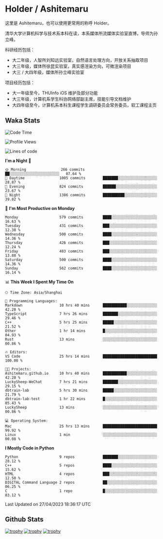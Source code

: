 # Holder / Ashitemaru

这里是 Ashitemaru，也可以使用更常用的称呼 Holder。

清华大学计算机科学与技术系本科在读，本系媒体所流媒体实验室直博，导师为孙立峰。

科研经历包括：

- 大二年级，人智所刘知远实验室，自然语言处理方向，开放关系抽取项目
- 大三年级，媒体所徐昆实验室，真实感渲染方向，可微渲染项目
- 大三 / 大四年级，媒体所孙立峰实验室

项目经历包括：

- 大一年级至今，THUInfo iOS 维护及部分功能
- 大三年级，计算机系学生科协网络部副主席，技能引导文档维护
- 大四年级至今，计算机系本科生课程学生调研委员会常务委员，软工课程主页

## Waka Stats

<!--START_SECTION:waka-->
![Code Time](http://img.shields.io/badge/Code%20Time-795%20hrs%2057%20mins-blue)

![Profile Views](http://img.shields.io/badge/Profile%20Views-0-blue)

![Lines of code](https://img.shields.io/badge/From%20Hello%20World%20I%27ve%20Written-1.9%20million%20lines%20of%20code-blue)

**I'm a Night 🦉** 

```text
🌞 Morning                266 commits         ██░░░░░░░░░░░░░░░░░░░░░░░   07.64 % 
🌆 Daytime                1005 commits        ███████░░░░░░░░░░░░░░░░░░   28.87 % 
🌃 Evening                824 commits         ██████░░░░░░░░░░░░░░░░░░░   23.67 % 
🌙 Night                  1386 commits        ██████████░░░░░░░░░░░░░░░   39.82 % 
```
📅 **I'm Most Productive on Monday** 

```text
Monday                   579 commits         ████░░░░░░░░░░░░░░░░░░░░░   16.63 % 
Tuesday                  431 commits         ███░░░░░░░░░░░░░░░░░░░░░░   12.38 % 
Wednesday                500 commits         ████░░░░░░░░░░░░░░░░░░░░░   14.36 % 
Thursday                 426 commits         ███░░░░░░░░░░░░░░░░░░░░░░   12.24 % 
Friday                   483 commits         ███░░░░░░░░░░░░░░░░░░░░░░   13.88 % 
Saturday                 500 commits         ████░░░░░░░░░░░░░░░░░░░░░   14.36 % 
Sunday                   562 commits         ████░░░░░░░░░░░░░░░░░░░░░   16.14 % 
```


📊 **This Week I Spent My Time On** 

```text
🕑︎ Time Zone: Asia/Shanghai

💬 Programming Languages: 
Markdown                 10 hrs 40 mins      ███████████░░░░░░░░░░░░░░   42.28 % 
TypeScript               7 hrs 26 mins       ███████░░░░░░░░░░░░░░░░░░   29.46 % 
C++                      5 hrs 25 mins       █████░░░░░░░░░░░░░░░░░░░░   21.52 % 
Other                    1 hr 14 mins        █░░░░░░░░░░░░░░░░░░░░░░░░   04.93 % 
Rust                     13 mins             ░░░░░░░░░░░░░░░░░░░░░░░░░   00.86 % 

🔥 Editors: 
VS Code                  25 hrs 14 mins      █████████████████████████   100.00 % 

🐱‍💻 Projects: 
Ashitemaru.github.io     10 hrs 40 mins      ███████████░░░░░░░░░░░░░░   42.28 % 
LuckySheep-WeChat        7 hrs 21 mins       ███████░░░░░░░░░░░░░░░░░░   29.15 % 
dbtrain-lab              5 hrs 30 mins       █████░░░░░░░░░░░░░░░░░░░░   21.79 % 
dbtrain-lab-test         1 hr 22 mins        █░░░░░░░░░░░░░░░░░░░░░░░░   05.43 % 
LuckySheep               13 mins             ░░░░░░░░░░░░░░░░░░░░░░░░░   00.86 % 

💻 Operating System: 
Mac                      25 hrs 13 mins      █████████████████████████   99.92 % 
Linux                    1 min               ░░░░░░░░░░░░░░░░░░░░░░░░░   00.08 % 
```

**I Mostly Code in Python** 

```text
Python                   9 repos             ███████░░░░░░░░░░░░░░░░░░   28.12 % 
C++                      5 repos             ████░░░░░░░░░░░░░░░░░░░░░   15.62 % 
HTML                     4 repos             ███░░░░░░░░░░░░░░░░░░░░░░   12.50 % 
DIGITAL Command Language 2 repos             ██░░░░░░░░░░░░░░░░░░░░░░░   06.25 % 
C                        1 repo              █░░░░░░░░░░░░░░░░░░░░░░░░   03.12 % 
```




 Last Updated on 27/04/2023 18:36:17 UTC
<!--END_SECTION:waka-->

## Github Stats

[![trophy](https://github-profile-trophy.vercel.app/?username=Ashitemaru&column=7)](https://github.com/Ashitemaru)
[![trophy](https://github-readme-stats.vercel.app/api?username=Ashitemaru&show_icons=true&include_all_commits=true)](https://github.com/Ashitemaru)
[![trophy](https://github-readme-stats.vercel.app/api/top-langs/?username=Ashitemaru&layout=compact)](https://github.com/Ashitemaru)

<!--
**Ashitemaru/Ashitemaru** is a ✨ _special_ ✨ repository because its `README.md` (this file) appears on your GitHub profile.

Here are some ideas to get you started:

- 🔭 I’m currently working on ...
- 🌱 I’m currently learning ...
- 👯 I’m looking to collaborate on ...
- 🤔 I’m looking for help with ...
- 💬 Ask me about ...
- 📫 How to reach me: ...
- 😄 Pronouns: ...
- ⚡ Fun fact: ...
-->
